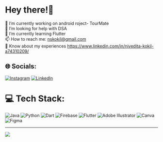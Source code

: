 # Hey there!💫
🔭 I’m currently working on android roject- TourMate<br>🤝 I’m looking for help with DSA<br>🌱 I’m currently learning Flutter<br>📫 How to reach me: nskokil@gmail.com<br>📄 Know about my experiences https://www.linkedin.com/in/nivedita-kokil-a74310209/


## 🌐 Socials:
[![Instagram](https://img.shields.io/badge/Instagram-%23E4405F.svg?logo=Instagram&logoColor=white)](https://instagram.com/https://instagram.com/nivedita_113/) [![LinkedIn](https://img.shields.io/badge/LinkedIn-%230077B5.svg?logo=linkedin&logoColor=white)](https://linkedin.com/in/https://www.linkedin.com/in/nivedita-kokil-a74310209/) 

# 💻 Tech Stack:
![Java](https://img.shields.io/badge/java-%23ED8B00.svg?style=plastic&logo=java&logoColor=white) ![Python](https://img.shields.io/badge/python-3670A0?style=plastic&logo=python&logoColor=ffdd54) ![Dart](https://img.shields.io/badge/dart-%230175C2.svg?style=plastic&logo=dart&logoColor=white) ![Firebase](https://img.shields.io/badge/firebase-%23039BE5.svg?style=plastic&logo=firebase) ![Flutter](https://img.shields.io/badge/Flutter-%2302569B.svg?style=plastic&logo=Flutter&logoColor=white) ![Adobe Illustrator](https://img.shields.io/badge/adobeillustrator-%23FF9A00.svg?style=plastic&logo=adobeillustrator&logoColor=white) ![Canva](https://img.shields.io/badge/Canva-%2300C4CC.svg?style=plastic&logo=Canva&logoColor=white) 	![Figma](https://img.shields.io/badge/figma-%23F24E1E.svg?style=plastic&logo=figma&logoColor=white)


---
[![](https://visitcount.itsvg.in/api?id=Nivedita1103&icon=5&color=5)](https://visitcount.itsvg.in)

<!-- Proudly created with GPRM ( https://gprm.itsvg.in ) -->
